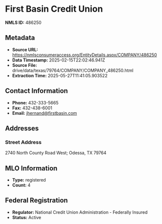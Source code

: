 # First Basin Credit Union

**NMLS ID:** 486250

## Metadata
- **Source URL:** https://nmlsconsumeraccess.org/EntityDetails.aspx/COMPANY/486250
- **Data Timestamp:** 2025-02-15T22:02:46.941Z
- **Source File:** drive/data/texas/79764/COMPANY/COMPANY_486250.html
- **Extraction Time:** 2025-05-27T11:41:05.903522

## Contact Information
- **Phone:** 432-333-5665
- **Fax:** 432-438-6001
- **Email:** jhernand@firstbasin.com

## Addresses
### Street Address
2740 North County Road West; Odessa, TX 79764

## MLO Information
- **Type:** registered
- **Count:** 4

## Federal Registration
- **Regulator:** National Credit Union Administration - Federally Insured
- **Status:** Active

